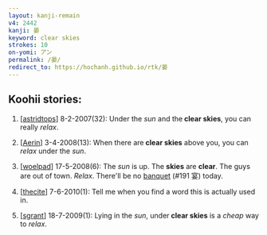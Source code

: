 ```yaml
---
layout: kanji-remain
v4: 2442
kanji: 晏
keyword: clear skies
strokes: 10
on-yomi: アン
permalink: /晏/
redirect_to: https://hochanh.github.io/rtk/晏
---
```


## Koohii stories: 

1) [<a href="http://kanji.koohii.com/profile/astridtops">astridtops</a>] 8-2-2007(32): Under the <em>sun</em> and the<strong> clear skies</strong>, you can really <em>relax</em>.

2) [<a href="http://kanji.koohii.com/profile/Aerin">Aerin</a>] 3-4-2008(13): When there are<strong> clear skies</strong> above you, you can <em>relax</em> under the <em>sun</em>.

3) [<a href="http://kanji.koohii.com/profile/woelpad">woelpad</a>] 17-5-2008(6): The <em>sun</em> is up. The <strong>skies</strong> are <strong>clear</strong>. The guys are out of town. <em>Relax</em>. There&#039;ll be no <a href="../v4/191.html">banquet</a> (#191 宴) today.

4) [<a href="http://kanji.koohii.com/profile/thecite">thecite</a>] 7-6-2010(1): Tell me when you find a word this is actually used in.

5) [<a href="http://kanji.koohii.com/profile/sgrant">sgrant</a>] 18-7-2009(1): Lying in the <em>sun</em>, under<strong> clear skies</strong> is a <em>cheap</em> way to <em>relax</em>.

